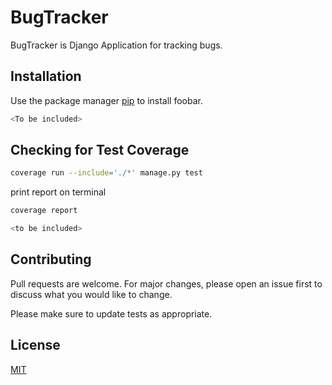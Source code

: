 # BugTracker

BugTracker is Django Application for tracking bugs.

## Installation

Use the package manager [pip](https://pip.pypa.io/en/stable/) to install foobar.

```bash
<To be included>
```

## Checking for Test Coverage
```bash
coverage run --include='./*' manage.py test
```
print report on terminal
```bash
coverage report
```


```python
<to be included>
```

## Contributing
Pull requests are welcome. For major changes, please open an issue first to discuss what you would like to change.

Please make sure to update tests as appropriate.

## License
[MIT](https://choosealicense.com/licenses/mit/)
